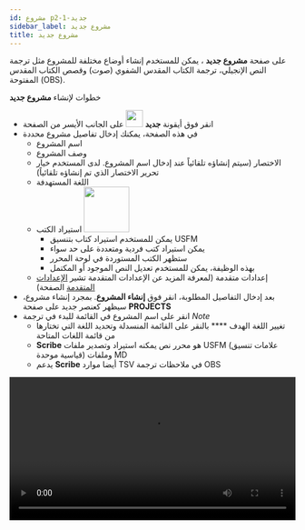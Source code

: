 ```yaml
---
id: مشروع p2-1-جديد
sidebar_label: مشروع جديد
title: مشروع جديد
---
```


على صفحة **مشروع جديد** ، يمكن للمستخدم إنشاء أوضاع مختلفة للمشروع مثل ترجمة النص الإنجيلي، ترجمة الكتاب المقدس الشفوي (صوت) وقصص الكتاب المقدس المفتوحة (OBS).

خطوات لإنشاء **مشروع جديد**
- انقر فوق أيقونة **جديد**  <img src="/autographaAssetsV2/how-to/new-project.png" width="30px" alt="" />  على الجانب الأيسر من الصفحة
- في هذه الصفحة، يمكنك إدخال تفاصيل مشروع محددة
  - اسم المشروع
  - وصف المشروع
  - الاختصار (سيتم إنشاؤه تلقائياً عند إدخال اسم المشروع. لدى المستخدم خيار تحرير الاختصار الذي تم إنشاؤه تلقائياً)
  - اللغة المستهدفة
  - استيراد الكتب <img src="/assets/importicc.png" width="80px" alt="" />
      - يمكن للمستخدم استيراد كتاب بتنسيق USFM
      - يمكن استيراد كتب فردية ومتعددة على حد سواء
      - ستظهر الكتب المستوردة في لوحة المحرر
      - بهذه الوظيفة، يمكن للمستخدم تعديل النص الموجود أو المكتمل
  - إعدادات متقدمة (لمعرفة المزيد عن الإعدادات المتقدمة تشير [الإعدادات المتقدمة](./p2-2-advanced%20settings.md) الصفحة)
- بعد إدخال التفاصيل المطلوبة، انقر فوق **إنشاء المشروع**. بمجرد إنشاء مشروع، سيظهر كعنصر جديد على صفحة **PROJECTS**
- انقر على اسم المشروع في القائمة للبدء في ترجمة *Note*
  - تغيير اللغة الهدف **** بالنقر على القائمة المنسدلة وتحديد اللغة التي تختارها من قائمة اللغات المتاحة
  - **Scribe** هو محرر نص يمكنه استيراد وتصدير ملفات USFM (علامات تنسيق قياسية موحدة) وملفات MD
  - يدعم **Scribe** أيضا موارد TSV في ملاحظات ترجمة OBS


<video controls src="/assets/creating-project.mov" width="100%" type="video/mov">

<h2> لإضافة لغة جديدة </h2>

إذا لم تكن اللغة المطلوبة مدرجة في القائمة المنسدلة للغة المستهدفة، لا يزال بإمكان المستخدم إنشاء المشروع بتلك اللغة.

**خطوات لإضافة لغة جديدة**

- انقر فوق علامة الزائد <img src="/assets/plusicc.png" width="20px" alt="" />
- ويظهر مربع حوار مع خيار إضافة الصياغة الجديدة
- إضافة **اسم اللغة** و **رمز اللغة**
- اختر اتجاه البرنامج النصي **(RTL أو LTR)**
- انقر فوق الزر **إنشاء**

<video controls src="/assets/adding-new-language.mov" width="100%" type="video/mov">


    
       